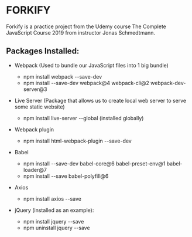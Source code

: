 # FORKIFY
Forkify is a practice project from the Udemy course The Complete JavaScript Course 2019 from instructor Jonas Schmedtmann.

## Packages Installed:
- Webpack  (Used to bundle our JavaScript files into 1 big bundle)
    - npm install webpack --save-dev
    - npm install --save-dev webpack@4 webpack-cli@2 webpack-dev-server@3
- Live Server (Package that allows us to create local web server to serve some static website)
    - npm install live-server --global  (installed globally)
- Webpack plugin
    - npm install html-webpack-plugin --save-dev

- Babel
    - npm install --save-dev babel-core@6 babel-preset-env@1 babel-loader@7
    - npm install --save babel-polyfill@6

- Axios
    - npm install axios --save

- jQuery (installed as an example):
    - npm install jquery --save
    - npm uninstall jquery --save